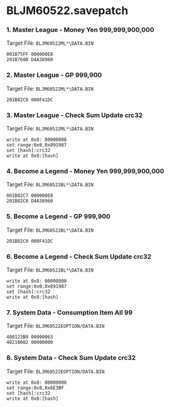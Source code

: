 # BLJM60522.savepatch

### 1. Master League - Money Yen 999,999,900,000

Target File: `BLJM60522ML*\DATA.BIN`

```
001B75FF 000000E8
201B7600 D4A38960
```

### 2. Master League - GP 999,900

Target File: `BLJM60522ML*\DATA.BIN`

```
201B82C0 000F41DC
```

### 3. Master League - Check Sum Update crc32

Target File: `BLJM60522ML*\DATA.BIN`

```
write at 0x8: 00000000
set range:0x0,0x891987
set [hash]:crc32
write at 0x8:[hash]
```

### 4. Become a Legend - Money Yen 999,999,900,000

Target File: `BLJM60522BL*\DATA.BIN`

```
001B82C7 000000E8
201B82C8 D4A38960
```

### 5. Become a Legend - GP 999,900

Target File: `BLJM60522BL*\DATA.BIN`

```
201B82C0 000F41DC
```

### 6. Become a Legend - Check Sum Update crc32

Target File: `BLJM60522BL*\DATA.BIN`

```
write at 0x8: 00000000
set range:0x0,0x891987
set [hash]:crc32
write at 0x8:[hash]
```

### 7. System Data - Consumption Item All 99

Target File: `BLJM60522EOPTION/DATA.BIN`

```
400123B9 00000063
40210002 00000000
```

### 8. System Data - Check Sum Update crc32

Target File: `BLJM60522EOPTION/DATA.BIN`

```
write at 0x8: 00000000
set range:0x0,0x6E3BF
set [hash]:crc32
write at 0x8:[hash]
```

